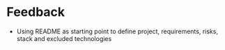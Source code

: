# Feedback

* Using README as starting point to define project, requirements, risks, stack and excluded technologies
